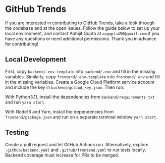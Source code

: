# GitHub Trends

If you are interested in contributing to GitHub Trends, take a look through the codebase and at the open issues. Follow the guide below to set up your local environment, and contact Abhijit Gupta at `avgupta456@gmail.com` if you have any questions or need additional permissions. Thank you in advance for contributing!

## Local Development

First, copy `backend/.env-template` into `backend/.env` and fill in the missing variables. Similarly, copy `frontend/.env-template` into `frontend/.env` and fill in the missing variables. Create a Google Cloud Platform service account and include the key in `backend/gcloud_key.json`. Then run:

With Python3.11, install the dependencies from `backend/requirements.txt` and run `yarn start`.

With Node16 and Yarn, install the dependencies from `frontend/package.json` and run on a separate terminal window `yarn start`.

## Testing

Create a pull request and let GitHub Actions run. Alternatively, explore `.github/backend.yaml` and `.github/frontend.yaml` to run tests locally. Backend coverage must increase for PRs to be merged.
